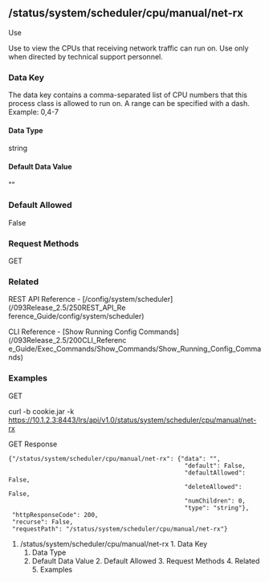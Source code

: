 ## /status/system/scheduler/cpu/manual/net-rx

Use

Use to view the CPUs that receiving network traffic can run on. Use only when
directed by technical support personnel.

### Data Key

The data key contains a comma-separated list of CPU numbers that this process
class is allowed to run on. A range can be specified with a dash. Example:
0,4-7

#### Data Type

string

#### Default Data Value

""

### Default Allowed

False

### Request Methods

GET

### Related

REST API Reference - [/config/system/scheduler](/093Release_2.5/250REST_API_Re
ference_Guide/config/system/scheduler)

CLI Reference - [Show Running Config Commands](/093Release_2.5/200CLI_Referenc
e_Guide/Exec_Commands/Show_Commands/Show_Running_Config_Commands)

### Examples

GET

curl -b cookie.jar -k
https://10.1.2.3:8443/lrs/api/v1.0/status/system/scheduler/cpu/manual/net-rx

GET Response

    
    
    {"/status/system/scheduler/cpu/manual/net-rx": {"data": "",
                                                     "default": False,
                                                     "defaultAllowed": False,
                                                     "deleteAllowed": False,
                                                     "numChildren": 0,
                                                     "type": "string"},
     "httpResponseCode": 200,
     "recurse": False,
     "requestPath": "/status/system/scheduler/cpu/manual/net-rx"}
    

  1. /status/system/scheduler/cpu/manual/net-rx
    1. Data Key
      1. Data Type
      2. Default Data Value
    2. Default Allowed
    3. Request Methods
    4. Related
    5. Examples

